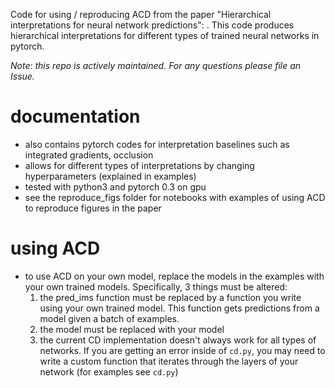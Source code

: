 Code for using / reproducing ACD from the paper "Hierarchical interpretations for neural network predictions": <url here>. This code produces hierarchical interpretations for different types of trained neural networks in pytorch.

*Note: this repo is actively maintained. For any questions please file an Issue.*

# documentation
- also contains pytorch codes for interpretation baselines such as integrated gradients, occlusion
- allows for different types of interpretations by changing hyperparameters (explained in examples)
- tested with python3 and pytorch 0.3 on gpu
- see the reproduce_figs folder for notebooks with examples of using ACD to reproduce figures in the paper

# using ACD

- to use ACD on your own model, replace the models in the examples with your own trained models. Specifically, 3 things must be altered:
  1. the pred_ims function must be replaced by a function you write using your own trained model. This function gets predictions from a model given a batch of examples.
  2. the model must be replaced with your model
  3. the current CD implementation doesn't always work for all types of networks. If you are getting an error inside of `cd.py`, you may need to write a custom function that iterates through the layers of your network (for examples see `cd.py`)
